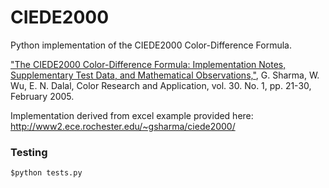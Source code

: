 # CIEDE2000

Python implementation of the CIEDE2000 Color-Difference Formula.

["The CIEDE2000 Color-Difference Formula: Implementation Notes, Supplementary Test Data, and Mathematical Observations,"](http://www2.ece.rochester.edu/~gsharma/ciede2000/ciede2000noteCRNA.pdf), G. Sharma, W. Wu, E. N. Dalal, Color Research and Application, vol. 30. No. 1, pp. 21-30, February 2005.

Implementation derived from excel example provided here:
http://www2.ece.rochester.edu/~gsharma/ciede2000/

### Testing

```
$python tests.py
```